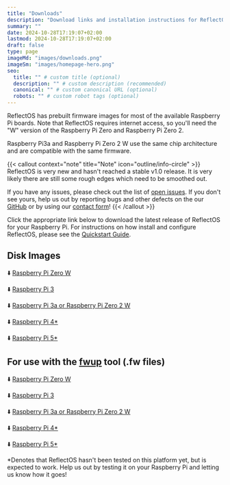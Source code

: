 ```yaml
---
title: "Downloads"
description: "Download links and installation instructions for ReflectOS."
summary: ""
date: 2024-10-28T17:19:07+02:00
lastmod: 2024-10-28T17:19:07+02:00
draft: false
type: page
imageMd: "images/downloads.png"
imageSm: "images/homepage-hero.png"
seo:
  title: "" # custom title (optional)
  description: "" # custom description (recommended)
  canonical: "" # custom canonical URL (optional)
  robots: "" # custom robot tags (optional)
---
```

ReflectOS has prebuilt firmware images for most of the available Raspberry Pi boards.  Note that ReflectOS requires internet access, so you'll need the "W" version of the Raspberry Pi Zero and Raspberry Pi Zero 2.

Raspberry Pi3a and Raspberry Pi Zero 2 W use the same chip architecture and are compatible with the same firmware.

{{< callout context="note" title="Note" icon="outline/info-circle" >}}
ReflectOS is very new and hasn't reached a stable v1.0 release.  It is very likely there are still
some rough edges which need to be smoothed out.

If you have any issues, please check out the list of [open issues](https://github.com/reflect-os/firmware/issues).  If you don't see yours, help us out by reporting bugs and other defects on the our [GitHub](https://github.com/reflect-os/firmware/issues) or by using our [contact form](/contact)!
{{< /callout >}}

Click the appropriate link below to download the latest release of ReflectOS for your Raspberry Pi.  For instructions on how install and configure ReflectOS, please see the [Quickstart Guide](/docs/getting-started/quickstart).

## Disk Images

⬇️ [Raspberry Pi Zero W](https://github.com/Reflect-OS/firmware/releases/latest/download/ReflectOS-firmware-rpi0.img)

⬇️ [Raspberry Pi 3](https://github.com/Reflect-OS/firmware/releases/latest/download/ReflectOS-firmware-rpi3.img)

⬇️ [Raspberry Pi 3a or Raspberry Pi Zero 2 W](https://github.com/Reflect-OS/firmware/releases/latest/download/ReflectOS-firmware-rpi3a.img)

⬇️ [Raspberry Pi 4*](https://github.com/Reflect-OS/firmware/releases/latest/download/ReflectOS-firmware-rpi4.img)

⬇️ [Raspberry Pi 5*](https://github.com/Reflect-OS/firmware/releases/latest/download/ReflectOS-firmware-rpi5.img)

## For use with the [fwup](https://github.com/fwup-home/fwup) tool (.fw files)

⬇️ [Raspberry Pi Zero W](https://github.com/Reflect-OS/firmware/releases/latest/download/ReflectOS-firmware-rpi0.fw)

⬇️ [Raspberry Pi 3](https://github.com/Reflect-OS/firmware/releases/latest/download/ReflectOS-firmware-rpi3.fw)

⬇️ [Raspberry Pi 3a or Raspberry Pi Zero 2 W](https://github.com/Reflect-OS/firmware/releases/latest/download/ReflectOS-firmware-rpi3a.fw)

⬇️ [Raspberry Pi 4*](https://github.com/Reflect-OS/firmware/releases/latest/download/ReflectOS-firmware-rpi4.fw)

⬇️ [Raspberry Pi 5*](https://github.com/Reflect-OS/firmware/releases/latest/download/ReflectOS-firmware-rpi5.fw)

\*Denotes that ReflectOS hasn't been tested on this platform yet, but is expected to work.  Help us out by testing it on your Raspberry Pi and letting us know how it goes!
